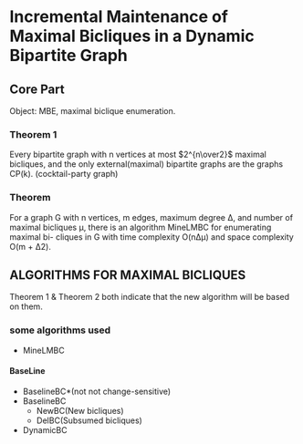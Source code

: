 # Incremental Maintenance of Maximal Bicliques in a Dynamic Bipartite Graph

## Core Part

Object: MBE, maximal biclique enumeration.

### Theorem 1

Every bipartite graph with n vertices at most $2^{n\over2}$ maximal bicliques, and the only external(maximal) bipartite graphs are the graphs CP(k). (cocktail-party graph)

### Theorem

For a graph G with n vertices, m edges, maximum degree ∆, and number of maximal bicliques μ, there is an algorithm MineLMBC for enumerating maximal bi- cliques in G with time complexity O(n∆μ) and space complexity O(m + ∆2).

## ALGORITHMS FOR MAXIMAL BICLIQUES

Theorem 1 & Theorem 2 both indicate that the new algorithm will be based on them.

### some algorithms used

- MineLMBC

#### BaseLine

- BaselineBC*(not not change-sensitive)
- BaselineBC
  - NewBC(New bicliques)
  - DelBC(Subsumed bicliques)
- DynamicBC
